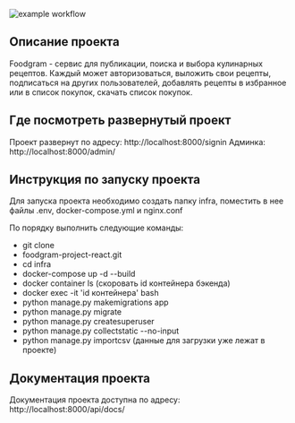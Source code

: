 ![example workflow](https://github.com/owldy/foodgram-project-react/actions/workflows/foodgram_workflow.yaml/badge.svg)

## Описание проекта

Foodgram - сервис для публикации, поиска и выбора кулинарных рецептов. Каждый может авторизоваться, выложить свои рецепты, подписаться на других пользователей, добавлять
рецепты в избранное или в список покупок, скачать список покупок.

## Где посмотреть развернутый проект

Проект развернут по адресу: http://localhost:8000/signin
Админка: http://localhost:8000/admin/

## Инструкция по запуску проекта

Для запуска проекта необходимо создать папку infra, поместить в нее файлы .env, docker-compose.yml и nginx.conf

По порядку выполнить следующие команды:

- git clone 
- foodgram-project-react.git
- cd infra
- docker-compose up -d --build
- docker container ls (скоровать id контейнера бэкенда)
- docker exec -it 'id контейнера' bash
- python manage.py makemigrations app
- python manage.py migrate
- python manage.py createsuperuser
- python manage.py collectstatic --no-input
- python manage.py importcsv (данные для загрузки уже лежат в проекте)

## Документация проекта

Документация проекта доступна по адресу: 
http://localhost:8000/api/docs/
